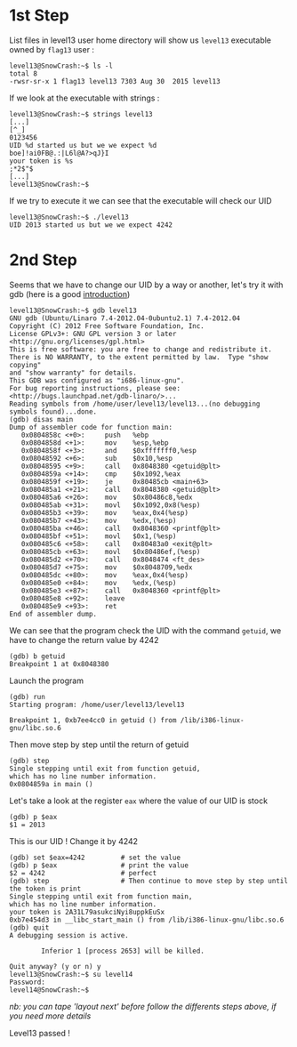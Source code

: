 # 1st Step
List files in level13 user home directory will show us `level13` executable owned by `flag13` user :
```
level13@SnowCrash:~$ ls -l
total 8
-rwsr-sr-x 1 flag13 level13 7303 Aug 30  2015 level13
```
If we look at the executable with strings :
```
level13@SnowCrash:~$ strings level13
[...]
[^_]
0123456
UID %d started us but we we expect %d    
boe]!ai0FB@.:|L6l@A?>qJ}I
your token is %s
;*2$"$
[...]
level13@SnowCrash:~$
```
If we try to execute it we can see that the executable will check our UID
```
level13@SnowCrash:~$ ./level13
UID 2013 started us but we we expect 4242
```

# 2nd Step
Seems that we have to change our UID by a way or another, let's try it with gdb (here is a good [introduction](https://beta.hackndo.com/introduction-a-gdb/))
```
level13@SnowCrash:~$ gdb level13
GNU gdb (Ubuntu/Linaro 7.4-2012.04-0ubuntu2.1) 7.4-2012.04
Copyright (C) 2012 Free Software Foundation, Inc.
License GPLv3+: GNU GPL version 3 or later <http://gnu.org/licenses/gpl.html>
This is free software: you are free to change and redistribute it.
There is NO WARRANTY, to the extent permitted by law.  Type "show copying"
and "show warranty" for details.
This GDB was configured as "i686-linux-gnu".
For bug reporting instructions, please see:
<http://bugs.launchpad.net/gdb-linaro/>...
Reading symbols from /home/user/level13/level13...(no debugging symbols found)...done.
(gdb) disas main
Dump of assembler code for function main:
   0x0804858c <+0>:     push   %ebp
   0x0804858d <+1>:     mov    %esp,%ebp
   0x0804858f <+3>:     and    $0xfffffff0,%esp
   0x08048592 <+6>:     sub    $0x10,%esp
   0x08048595 <+9>:     call   0x8048380 <getuid@plt>
   0x0804859a <+14>:    cmp    $0x1092,%eax
   0x0804859f <+19>:    je     0x80485cb <main+63>
   0x080485a1 <+21>:    call   0x8048380 <getuid@plt>
   0x080485a6 <+26>:    mov    $0x80486c8,%edx
   0x080485ab <+31>:    movl   $0x1092,0x8(%esp)
   0x080485b3 <+39>:    mov    %eax,0x4(%esp)
   0x080485b7 <+43>:    mov    %edx,(%esp)
   0x080485ba <+46>:    call   0x8048360 <printf@plt>
   0x080485bf <+51>:    movl   $0x1,(%esp)
   0x080485c6 <+58>:    call   0x80483a0 <exit@plt>
   0x080485cb <+63>:    movl   $0x80486ef,(%esp)
   0x080485d2 <+70>:    call   0x8048474 <ft_des>
   0x080485d7 <+75>:    mov    $0x8048709,%edx
   0x080485dc <+80>:    mov    %eax,0x4(%esp)
   0x080485e0 <+84>:    mov    %edx,(%esp)
   0x080485e3 <+87>:    call   0x8048360 <printf@plt>
   0x080485e8 <+92>:    leave
   0x080485e9 <+93>:    ret
End of assembler dump.
```
We can see that the program check the UID with the command `getuid`, we have to change the return value by 4242
```
(gdb) b getuid
Breakpoint 1 at 0x8048380
```
Launch the program
```
(gdb) run
Starting program: /home/user/level13/level13

Breakpoint 1, 0xb7ee4cc0 in getuid () from /lib/i386-linux-gnu/libc.so.6
```
Then move step by step until the return of getuid
```
(gdb) step
Single stepping until exit from function getuid,
which has no line number information.
0x0804859a in main ()
```
Let's take a look at the register `eax` where the value of our UID is stock
```
(gdb) p $eax
$1 = 2013
```
This is our UID ! Change it by 4242
```
(gdb) set $eax=4242         # set the value
(gdb) p $eax                # print the value
$2 = 4242                   # perfect
(gdb) step                  # Then continue to move step by step until the token is print
Single stepping until exit from function main,
which has no line number information.
your token is 2A31L79asukciNyi8uppkEuSx
0xb7e454d3 in __libc_start_main () from /lib/i386-linux-gnu/libc.so.6
(gdb) quit
A debugging session is active.

        Inferior 1 [process 2653] will be killed.

Quit anyway? (y or n) y
level13@SnowCrash:~$ su level14
Password:
level14@SnowCrash:~$
```
*nb: you can tape 'layout next' before follow the differents steps above, if you need more details*

Level13 passed !
